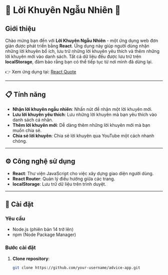 # 🌟 Lời Khuyên Ngẫu Nhiên 🌟

## Giới thiệu

Chào mừng bạn đến với **Lời Khuyên Ngẫu Nhiên** - một ứng dụng web đơn giản được phát triển bằng **React**. Ứng dụng này giúp người dùng nhận những lời khuyên bổ ích, lưu trữ những lời khuyên yêu thích và thêm những lời khuyên mới vào danh sách. Tất cả dữ liệu đều được lưu trữ trên **localStorage**, đảm bảo rằng bạn có thể tiếp tục từ nơi mình đã dừng lại.

👉 Xem ứng dụng tại: [React Quote](https://react-quote-sigma.vercel.app/)

---

## 📋 Tính năng

- **Nhận lời khuyên ngẫu nhiên**: Nhấn nút để nhận một lời khuyên mới.
- **Lưu lời khuyên yêu thích**: Lưu những lời khuyên mà bạn yêu thích vào danh sách cá nhân.
- **Thêm lời khuyên mới**: Dễ dàng thêm những lời khuyên mới mà bạn muốn chia sẻ.
- **Chia sẻ lời khuyên**: Chia sẻ lời khuyên qua YouTube một cách nhanh chóng.

---

## ⚙️ Công nghệ sử dụng

- **React**: Thư viện JavaScript cho việc xây dựng giao diện người dùng.
- **React Router**: Quản lý điều hướng giữa các trang.
- **localStorage**: Lưu trữ dữ liệu trên trình duyệt.

---

## 🚀 Cài đặt

### Yêu cầu

- Node.js (phiên bản 14 trở lên)
- npm (Node Package Manager)

### Bước cài đặt

1. **Clone repository**:

   ```bash
   git clone https://github.com/your-username/advice-app.git

